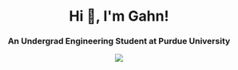 <h1 align="center">Hi 👋, I'm Gahn!</h1>
<h3 align="center">An Undergrad Engineering Student at Purdue University</h3>
<div align="center">
  <a href="https://www.linkedin.com/in/gahn-mungarndee/">
    <img src="https://img.shields.io/badge/LinkedIn-blue?logo=linkedin&logoColor=white&style=for-the-badge">
  </a>
</div>
